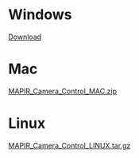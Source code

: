 # Windows
[Download](http://www.docs.peauproductions.com/MCC/MAPIR_Camera_Control.exe)

# Mac
[MAPIR_Camera_Control_MAC.zip](http://www.docs.peauproductions.com/MCC/MAPIR_Camera_Control_MAC.zip)

# Linux
[MAPIR_Camera_Control_LINUX.tar.gz](http://www.docs.peauproductions.com/MCC/MAPIR_Camera_Control_LINUX.tar.gz)
